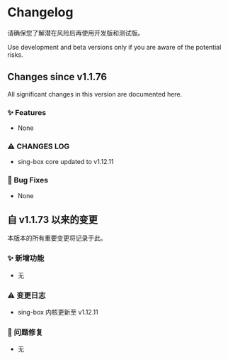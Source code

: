 # Changelog

请确保您了解潜在风险后再使用开发版和测试版。

Use development and beta versions only if you are aware of the potential risks.

## Changes since v1.1.76

All significant changes in this version are documented here.


### ✨ Features

- None


### ⚠ CHANGES LOG

- sing-box core updated to v1.12.11

### 🐛 Bug Fixes

- None


## 自 v1.1.73 以来的变更

本版本的所有重要变更将记录于此。

### ✨ 新增功能

- 无


### ⚠ 变更日志

- sing-box 内核更新至 v1.12.11


### 🐛 问题修复

- 无